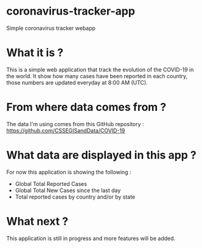 # coronavirus-tracker-app
Simple coronavirus tracker webapp

# What it is ?
This is a simple web application that track the evolution of the COVID-19 in the world. 
It show how many cases have been reported in each country, those numbers are updated everyday at 8:00 AM (UTC).

# From where data comes from ?
The data I'm using comes from this GitHub repository : https://github.com/CSSEGISandData/COVID-19

# What data are displayed in this app ?
For now this application is showing the following : 

  * Global Total Reported Cases
  * Global Total New Cases since the last day
  * Total reported cases by country and/or by state
  
# What next ? 
This application is still in progress and more features will be added. 

  
 


